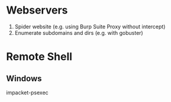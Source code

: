 # Webservers
1. Spider website (e.g. using Burp Suite Proxy without intercept)
2. Enumerate subdomains and dirs (e.g. with gobuster)

# Remote Shell

## Windows
impacket-psexec